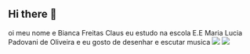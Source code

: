 ## Hi there 👋
oi meu nome e Bianca Freitas Claus eu estudo na escola E.E Maria Lucia Padovani de Oliveira e eu gosto de desenhar e escutar musica
![](https://media1.tenor.com/m/8k6a0LkyrlAAAAAC/water-ultraviolet.gif) 
![](https://media1.tenor.com/m/pz77dVASDrMAAAAC/arlanawoo-pariswoo.gif)

